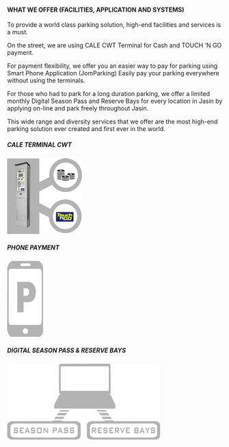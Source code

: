 #### WHAT WE OFFER (FACILITIES, APPLICATION AND SYSTEMS)

To provide a world class parking solution, high-end facilities and services is a must.

On the street, we are using CALE CWT Terminal for Cash and TOUCH ‘N GO payment.

For payment flexibility, we offer you an easier way to pay for parking using Smart Phone Application (JomParking) Easily pay your parking everywhere without using the terminals.

For those who had to park for a long duration parking, we offer a limited monthly Digital Season Pass and Reserve Bays for every location in Jasin by applying on-line and park freely throughout Jasin.

This wide range and diversity services that we offer are the most high-end parking solution ever created and first ever in the world.

<div class="row center-align">
  <div class="col m4 s12">
    <h5>CALE TERMINAL CWT</h5>
    <img class="responsive-img" src="/assets/images/perkhidmatan/1.png">
  </div>
  <div class="col m4 s12">
    <h5>PHONE PAYMENT</h5>
    <img class="responsive-img" src="/assets/images/perkhidmatan/2.png">
  </div>
  <div class="col m4 s12">
    <h5>DIGITAL SEASON PASS &amp; RESERVE BAYS</h5>
    <img class="responsive-img" src="/assets/images/perkhidmatan/3.png">
  </div>
</div>
